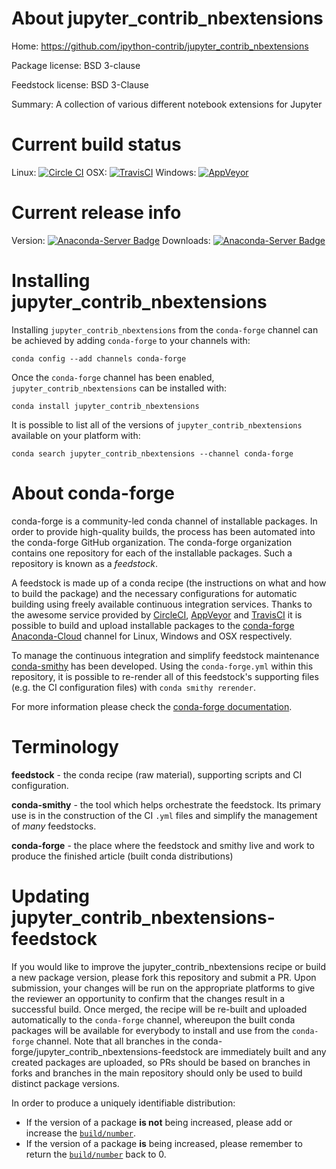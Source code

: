 About jupyter_contrib_nbextensions
==================================

Home: https://github.com/ipython-contrib/jupyter_contrib_nbextensions

Package license: BSD 3-clause

Feedstock license: BSD 3-Clause

Summary: A collection of various different notebook extensions for Jupyter



Current build status
====================

Linux: [![Circle CI](https://circleci.com/gh/conda-forge/jupyter_contrib_nbextensions-feedstock.svg?style=shield)](https://circleci.com/gh/conda-forge/jupyter_contrib_nbextensions-feedstock)
OSX: [![TravisCI](https://travis-ci.org/conda-forge/jupyter_contrib_nbextensions-feedstock.svg?branch=master)](https://travis-ci.org/conda-forge/jupyter_contrib_nbextensions-feedstock)
Windows: [![AppVeyor](https://ci.appveyor.com/api/projects/status/github/conda-forge/jupyter_contrib_nbextensions-feedstock?svg=True)](https://ci.appveyor.com/project/conda-forge/jupyter-contrib-nbextensions-feedstock/branch/master)

Current release info
====================
Version: [![Anaconda-Server Badge](https://anaconda.org/conda-forge/jupyter_contrib_nbextensions/badges/version.svg)](https://anaconda.org/conda-forge/jupyter_contrib_nbextensions)
Downloads: [![Anaconda-Server Badge](https://anaconda.org/conda-forge/jupyter_contrib_nbextensions/badges/downloads.svg)](https://anaconda.org/conda-forge/jupyter_contrib_nbextensions)

Installing jupyter_contrib_nbextensions
=======================================

Installing `jupyter_contrib_nbextensions` from the `conda-forge` channel can be achieved by adding `conda-forge` to your channels with:

```
conda config --add channels conda-forge
```

Once the `conda-forge` channel has been enabled, `jupyter_contrib_nbextensions` can be installed with:

```
conda install jupyter_contrib_nbextensions
```

It is possible to list all of the versions of `jupyter_contrib_nbextensions` available on your platform with:

```
conda search jupyter_contrib_nbextensions --channel conda-forge
```


About conda-forge
=================

conda-forge is a community-led conda channel of installable packages.
In order to provide high-quality builds, the process has been automated into the
conda-forge GitHub organization. The conda-forge organization contains one repository
for each of the installable packages. Such a repository is known as a *feedstock*.

A feedstock is made up of a conda recipe (the instructions on what and how to build
the package) and the necessary configurations for automatic building using freely
available continuous integration services. Thanks to the awesome service provided by
[CircleCI](https://circleci.com/), [AppVeyor](http://www.appveyor.com/)
and [TravisCI](https://travis-ci.org/) it is possible to build and upload installable
packages to the [conda-forge](https://anaconda.org/conda-forge)
[Anaconda-Cloud](http://docs.anaconda.org/) channel for Linux, Windows and OSX respectively.

To manage the continuous integration and simplify feedstock maintenance
[conda-smithy](http://github.com/conda-forge/conda-smithy) has been developed.
Using the ``conda-forge.yml`` within this repository, it is possible to re-render all of
this feedstock's supporting files (e.g. the CI configuration files) with ``conda smithy rerender``.

For more information please check the [conda-forge documentation](https://conda-forge.org/docs/).

Terminology
===========

**feedstock** - the conda recipe (raw material), supporting scripts and CI configuration.

**conda-smithy** - the tool which helps orchestrate the feedstock.
                   Its primary use is in the construction of the CI ``.yml`` files
                   and simplify the management of *many* feedstocks.

**conda-forge** - the place where the feedstock and smithy live and work to
                  produce the finished article (built conda distributions)


Updating jupyter_contrib_nbextensions-feedstock
===============================================

If you would like to improve the jupyter_contrib_nbextensions recipe or build a new
package version, please fork this repository and submit a PR. Upon submission,
your changes will be run on the appropriate platforms to give the reviewer an
opportunity to confirm that the changes result in a successful build. Once
merged, the recipe will be re-built and uploaded automatically to the
`conda-forge` channel, whereupon the built conda packages will be available for
everybody to install and use from the `conda-forge` channel.
Note that all branches in the conda-forge/jupyter_contrib_nbextensions-feedstock are
immediately built and any created packages are uploaded, so PRs should be based
on branches in forks and branches in the main repository should only be used to
build distinct package versions.

In order to produce a uniquely identifiable distribution:
 * If the version of a package **is not** being increased, please add or increase
   the [``build/number``](http://conda.pydata.org/docs/building/meta-yaml.html#build-number-and-string).
 * If the version of a package **is** being increased, please remember to return
   the [``build/number``](http://conda.pydata.org/docs/building/meta-yaml.html#build-number-and-string)
   back to 0.
